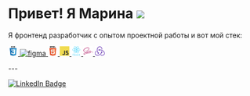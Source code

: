 # Привет! Я Марина <img src="https://media.giphy.com/media/hvRJCLFzcasrR4ia7z/giphy.gif" width="30px"/>




Я фронтенд разработчик с опытом проектной работы и вот мой стек:


<p align="left"> 
<a href="https://www.w3schools.com/css/" target="_blank" rel="noreferrer"> <img src="https://raw.githubusercontent.com/devicons/devicon/master/icons/css3/css3-original-wordmark.svg" alt="css3" width="20" height="20"/> </a> 
<a href="https://www.figma.com/" target="_blank" rel="noreferrer"> <img src="https://www.vectorlogo.zone/logos/figma/figma-icon.svg" alt="figma" width="20" height="20"/> </a> 
<a href="https://www.w3.org/html/" target="_blank" rel="noreferrer"> <img src="https://raw.githubusercontent.com/devicons/devicon/master/icons/html5/html5-original-wordmark.svg" alt="html5" width="20" height="20"/> </a> 
<a href="https://developer.mozilla.org/en-US/docs/Web/JavaScript" target="_blank" rel="noreferrer"> <img src="https://raw.githubusercontent.com/devicons/devicon/master/icons/javascript/javascript-original.svg" alt="javascript" width="20" height="20"/> </a> 
 <a href="https://reactjs.org/" target="_blank" rel="noreferrer"> <img src="https://raw.githubusercontent.com/devicons/devicon/master/icons/react/react-original-wordmark.svg" alt="react" width="20" height="20"/> </a>
  <a href="https://sass-lang.com" target="_blank" rel="noreferrer"> <img src="https://raw.githubusercontent.com/devicons/devicon/master/icons/sass/sass-original.svg" alt="sass" width="20" height="20"/> </a>
   <a href="https://redux-toolkit.js.org/" target="_blank" rel="noreferrer"> <img src="https://raw.githubusercontent.com/devicons/devicon//master/icons/redux/redux-original.svg" alt="redux" width="20" height="20"/> </a> </p>
---

   <a href="https://www.linkedin.com/in/marina-iatsuk-49692825a/"><img src="https://img.shields.io/badge/LinkedIn-blue?style=for-the-badge&logo=linkedin&logoColor=white" alt="LinkedIn Badge" width="70" height="20"/><a>
